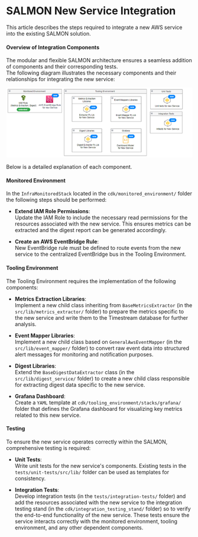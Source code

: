 # SALMON New Service Integration

This article describes the steps required to integrate a new AWS service into the existing SALMON solution. 

#### Overview of Integration Components
The modular and flexible SALMON architecture ensures a seamless addition of components and their corresponding tests. \
The following diagram illustrates the necessary components and their relationships for integrating the new service: 

![Overview](/docs/images/new-service.png "Overview")

Below is a detailed explanation of each component.

#### Monitored Environment

In the `InfraMonitoredStack` located in the `cdk/monitored_environment/` folder the following steps should be performed:

- **Extend IAM Role Permissions**: \
    Update the IAM Role to include the necessary read permissions for the resources associated with the new service. This ensures metrics can be extracted and the digest report can be generated accordingly. 

- **Create an AWS EventBridge Rule**: \
    New EventBridge rule must be defined to route events from the new service to the centralized EventBridge bus in the Tooling Environment. 


#### Tooling Environment

The Tooling Environment requires the implementation of the following components:

- **Metrics Extraction Libraries**: \
    Implement a new child class inheriting from `BaseMetricsExtractor` (in the `src/lib/metrics_extractor/` folder) to prepare the metrics specific to the new service and write them to the Timestream database for further analysis.

- **Event Mapper Libraries**: \
    Implement a new child class based on `GeneralAwsEventMapper` (in the `src/lib/event_mapper/` folder) to convert raw event data into structured alert messages for monitoring and notification purposes.

- **Digest Libraries**: \
    Extend the `BaseDigestDataExtractor` class (in the `src/lib/digest_service/` folder) to create a new child class responsible for extracting digest data specific to the new service.

- **Grafana Dashboard**: \
    Create a `YAML` template at `cdk/tooling_environment/stacks/grafana/` folder that defines the Grafana dashboard for visualizing key metrics related to this new service.

#### Testing
To ensure the new service operates correctly within the SALMON, comprehensive testing is required:

- **Unit Tests**: \
    Write unit tests for the new service's components. Existing tests in the `tests/unit-tests/src/lib/` folder can be used as templates for consistency.

- **Integration Tests**: \
    Develop integration tests (in the `tests/integration-tests/` folder) and add the resources associated with the new service to the integration testing stand (in the `cdk/integration_testing_stand/` folder) so to verify the end-to-end functionality of the new service. These tests ensure the service interacts correctly with the monitored environment, tooling environment, and any other dependent components.
